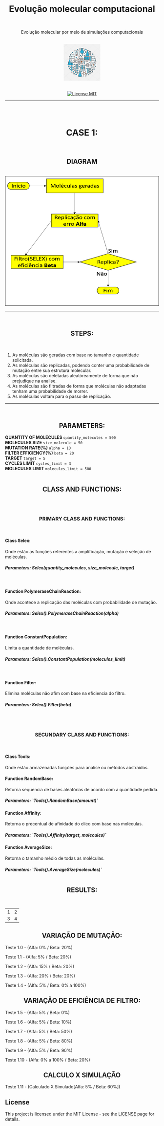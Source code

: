 <h1 align="center">Evolução molecular computacional</h1>
<br>
<p align="center">Evolução molecular por meio de simulações computacionais</p>
<br>
<div align="center">
  <img src="./assets/image/biotechnology1.jpg" alt="BioTech" width="120">
</div>
<br>

<p align="center">
  <a href="https://opensource.org/licenses/MIT">
    <img src="https://img.shields.io/badge/License-MIT-blue.svg" alt="License MIT">
  </a>
</p>
<hr size="5"/>
<br>
<br>

<h1 align="center">CASE 1:</h1>
<br>

<h2 align="center">DIAGRAM</h2>
<br>

<div align="center">
  <img src="./assets/image/diagram.png" alt="BioTech" height="425" width="660">
</div>

<hr size="5"/>


<br>
  <h2 align="center">STEPS:</h2>
<br>

 1. As moléculas são geradas com base no tamanho e quantidade solicitada.
 2. As moléculas são replicadas, podendo conter uma probabilidade de mutação entre sua estrutura molecular.
 3. As moléculas são deletadas aleatóreamente de forma que não prejudique na analise.
 4. As moléculas são filtradas de forma que moléculas não adaptadas tenham uma probabilidade de morrer.
 5. As moléculas voltam para o passo de replicação.
<hr size="5"/>
<br>


<h2 align="center">PARAMETERS:</h2>
<strong>QUANTITY OF MOLECULES</strong>
<code>quantity_molecules = 500</code>
<br>
<strong>MOLECULES SIZE</strong>
<code>size_molecule = 50</code>
<br>
<strong>MUTATION RATE(%)</strong>
<code>alpha = 10</code>
<br>
<strong>FILTER EFFICIENCY(%)</strong>
<code>beta = 20</code>
<br>
<strong>TARGET</strong>
<code>target = 5</code>
<br>
<strong>CYCLES LIMIT</strong>
<code>cycles_limit = 3</code>
<br>
<strong>MOLECULES LIMIT</strong>
<code>molecules_limit = 500</code>
<br>

<br>
  <h2 align="center">CLASS AND FUNCTIONS:</h2>
<br>
<br>
  <h3 align="center">PRIMARY CLASS AND FUNCTIONS:</h3>
<br>


<h4>Class Selex:</h4>
Onde estão as funções referentes a amplificação, mutação e seleção de moléculas.
<h5>Parameters: Selex(quantity_molecules, size_molecule, target)</h5>
<br>
<h4>Function PolymeraseChainReaction:</h4>
Onde acontece a replicação das moléculas com probabilidade de mutação.
<h5>Parameters: Selex().PolymeraseChainReaction(alpha)</h5>
<br>
<h4>Function ConstantPopulation:</h4>
Limita a quantidade de moléculas.
<h5>Parameters: Selex().ConstantPopulation(molecules_limit)</h5>
<br>
<h4>Function Filter:</h4>
Elimina moléculas não afim com base na eficiencia do filtro.
<h5>Parameters: Selex().Filter(beta)</h5>
<br>

<br>
  <h3 align="center">SECUNDARY CLASS AND FUNCTIONS:</h3>
<br>

<h4>Class Tools:</h4>
Onde estão armazenadas funções para analise ou métodos abstraidos.
<br>
<h4>Function RandomBase:</h4>
Retorna sequencia de bases aleatórias de acordo com a quantidade pedida.
<h5>Parameters: `Tools().RandomBase(amount)`
<br> 
<h4>Function Affinity:</h4>
Retorna o precentual de afinidade do clico com base nas moleculas.
<h5>Parameters: `Tools().Affinity(target, molecules)`
<br>
<h4>Function AverageSize:</h4>
Retorna o tamanho médio de todas as moléculas.
<h5>Parameters: `Tools().AverageSize(molecules)`
<br>

<br>
  <h2 align="center">RESULTS:</h2>
<br>

<table>
  <tr>
    <td>1</td>
    <td>2</td>
  </tr>
  <tr>
    <td>3</td>
    <td>4</td>
  </tr>
</table>

<h2 align="center">VARIAÇÃO DE MUTAÇÃO:</h2>

Teste 1.0 - (Alfa: 0% / Beta: 20%)

Teste 1.1 - (Alfa: 5% / Beta: 20%)

Teste 1.2 - (Alfa: 15% / Beta: 20%)

Teste 1.3 - (Alfa: 20% / Beta: 20%)

Teste 1.4 - (Alfa: 5% / Beta: 0% a 100%)

<h2 align="center">VARIAÇÃO DE EFICIÊNCIA DE FILTRO:</h2>

Teste 1.5 - (Alfa: 5% / Beta: 0%)

Teste 1.6 - (Alfa: 5% / Beta: 10%)

Teste 1.7 - (Alfa: 5% / Beta: 50%)

Teste 1.8 - (Alfa: 5% / Beta: 80%)

Teste 1.9 - (Alfa: 5% / Beta: 90%)

Teste 1.10 - (Alfa: 0% a 100% / Beta: 20%)


<h2 align="center">CALCULO X SIMULAÇÃO</h2>

Teste 1.11 - (Calculado X Simulado[Alfa: 5% / Beta: 60%])




## License

This project is licensed under the MIT License - see the [LICENSE](https://opensource.org/licenses/MIT) page for details.


